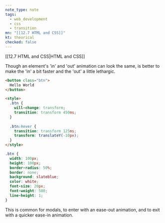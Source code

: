 ```yaml
---
note_type: note
tags:
  - web_development
  - css
  - transition
mn: "[[12.7 HTML and CSS]]"
kt: theorical
checked: false
---
```

[[12.7 HTML and CSS|HTML and CSS]]

Though an element's 'in' and 'out' animation can look the same, is better to make the 'in' a bit faster and the 'out' a little lethargic. 

```html
<button class="btn">
  Hello World
</button>

<style>
  .btn {
    will-change: transform;
    transition: transform 450ms;
  }
  
  .btn:hover {
    transition: transform 125ms;
    transform: translateY(-10px);
  }
</style>
```

```css
.btn {
  width: 100px;
  height: 100px;
  border-radius: 50%;
  border: none;
  background: slateblue;
  color: white;
  font-size: 20px;
  font-weight: 500;
  line-height: 1;
}
```

This is common for modals, to enter with an ease-out animation, and to exit with a quicker ease-in animation. 